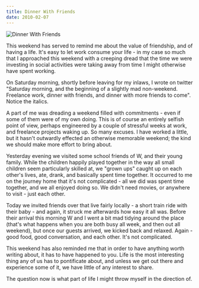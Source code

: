 ```yaml
---
title: Dinner With Friends
date: 2010-02-07
---
```


![Dinner With Friends](https://source.unsplash.com/4v9Kk01mEbY/1600x900)

This weekend has served to remind me about the value of friendship, and of having a life. It's easy to let work consume your life - in my case so much that I approached this weekend with a creeping dread that the time we were investing in social activities were taking away from time I might otherwise have spent working.

On Saturday morning, shortly before leaving for my inlaws, I wrote on twitter "Saturday morning, and the beginning of a slightly mad non-weekend. Freelance work, dinner with friends, and dinner with more friends to come". Notice the italics.

A part of me was dreading a weekend filled with commitments - even if some of them were of my own doing. This is of course an entirely selfish point of view, perhaps engineered by a couple of stressful weeks at work, and freelance projects waking up. So many excuses. I have worked a little, but it hasn't outwardly effected an otherwise memorable weekend; the kind we should make more effort to bring about.

Yesterday evening we visited some school friends of W, and their young family. While the children happily played together in the way all small children seem particularly skilled at, we "grown ups" caught up on each other's lives, ate, drank, and basically spent time together. It occurred to me on the journey home that it's not complicated - all we did was spent time together, and we all enjoyed doing so. We didn't need movies, or anywhere to visit - just each other.

Today we invited friends over that live fairly locally - a short train ride with their baby - and again, it struck me afterwards how easy it all was. Before their arrival this morning W and I went a bit mad tidying around the place (that's what happens when you are both busy all week, and then out all weekend), but once our guests arrived, we kicked back and relaxed. Again - good food, good conversation, and each other. It's not complicated.

This weekend has also reminded me that in order to have anything worth writing about, it has to have happened to you. Life is the most interesting thing any of us has to pontificate about, and unless we get out there and experience some of it, we have little of any interest to share.

The question now is what part of life I might throw myself in the direction of.